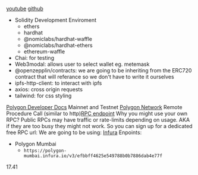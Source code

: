 [youtube](https://www.youtube.com/watch?v=GKJBEEXUha0&t=551s)
[github](https://github.com/dabit3/polygon-ethereum-nextjs-marketplace/)

- Solidity Development Enviroment
    - ethers
    - hardhat
    - @nomiclabs/hardhat-waffle
    - @nomiclabs/hardhat-ethers
    - ethereum-waffle
- Chai: for testing
- Web3modal: allows user to select wallet eg. metemask
- @openzepplin/contracts: we are going to be inheriting from the ERC720 contract that will referance so we don't have to write it ourselves
- ipfs-http-client: to interact with ipfs
- axios: cross origin requests
- tailwind: for css styling

[Polygon Developer Docs](https://polygon.technology/get-started/)
Mainnet and Testnet [Polygon Network](https://docs.polygon.technology/docs/develop/network-details/network)
Remote Procedure Call (similar to http)[RPC endpoint](https://en.wikipedia.org/wiki/Remote_procedure_call)
Why you might use your own RPC? Public RPCs may have traffic or rate-limits depending on usage. AKA if they are too busy they might not work. So you can sign up for a dedicated free RPC url: We are going to be using:
[Infura](https://infura.io/)
Enpoints: 
- Polygon Mumbai 
    - `https://polygon-mumbai.infura.io/v3/efbbff4625e549788b0b7886dab4e77f`

17.41